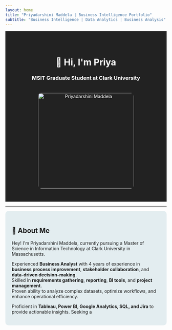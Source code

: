 ```yaml
---
layout: home
title: "Priyadarshini Maddela | Business Intelligence Portfolio"
subtitle: "Business Intelligence | Data Analytics | Business Analysis"
---
```


<div style="background-color:#222; color:white; padding: 40px; text-align: center;">

# 👋 Hi, I'm Priya

### MSIT Graduate Student at Clark University

<img src="/assets/images/your_image.jpg" alt="Priyadarshini Maddela" width="300" style="border-radius: 10px; margin-top: 20px;"/>

</div>

---

<div style="background-color:#e3edf0; padding: 20px; border-radius: 10px;">

## 📖 About Me

Hey! I'm Priyadarshini Maddela, currently pursuing a Master of Science in Information Technology at Clark University in Massachusetts.

Experienced **Business Analyst** with 4 years of experience in **business process improvement**, **stakeholder collaboration**, and **data-driven decision-making**.  
Skilled in **requirements gathering**, **reporting**, **BI tools**, and **project management**.  
Proven ability to analyze complex datasets, optimize workflows, and enhance operational efficiency.

Proficient in **Tableau, Power BI, Google Analytics, SQL, and Jira** to provide actionable insights. Seeking a
